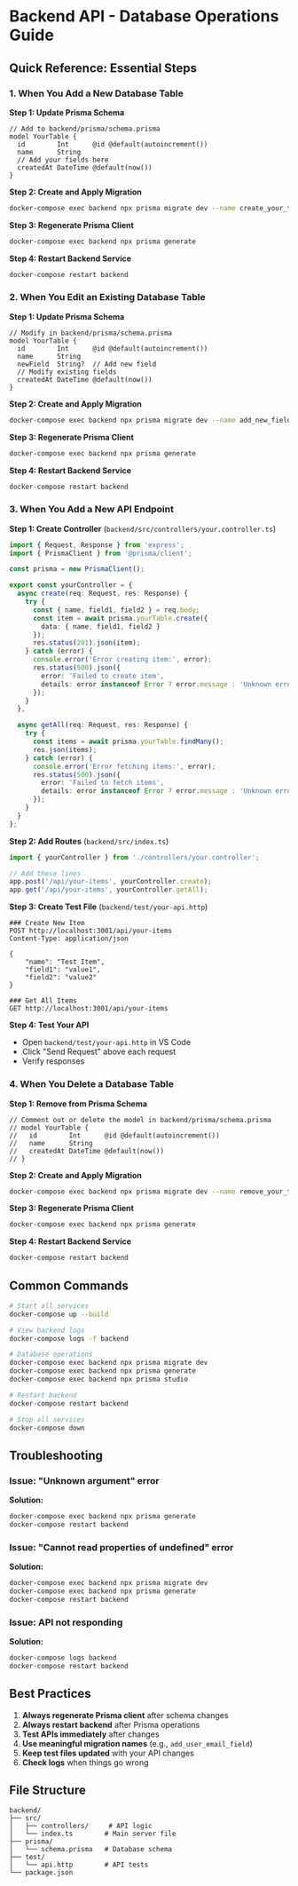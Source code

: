 # Backend API - Database Operations Guide

## Quick Reference: Essential Steps

### 1. When You Add a New Database Table

**Step 1: Update Prisma Schema**
```prisma
// Add to backend/prisma/schema.prisma
model YourTable {
  id        Int      @id @default(autoincrement())
  name      String
  // Add your fields here
  createdAt DateTime @default(now())
}
```

**Step 2: Create and Apply Migration**
```bash
docker-compose exec backend npx prisma migrate dev --name create_your_table
```

**Step 3: Regenerate Prisma Client**
```bash
docker-compose exec backend npx prisma generate
```

**Step 4: Restart Backend Service**
```bash
docker-compose restart backend
```

### 2. When You Edit an Existing Database Table

**Step 1: Update Prisma Schema**
```prisma
// Modify in backend/prisma/schema.prisma
model YourTable {
  id        Int      @id @default(autoincrement())
  name      String
  newField  String?  // Add new field
  // Modify existing fields
  createdAt DateTime @default(now())
}
```

**Step 2: Create and Apply Migration**
```bash
docker-compose exec backend npx prisma migrate dev --name add_new_field
```

**Step 3: Regenerate Prisma Client**
```bash
docker-compose exec backend npx prisma generate
```

**Step 4: Restart Backend Service**
```bash
docker-compose restart backend
```

### 3. When You Add a New API Endpoint

**Step 1: Create Controller** (`backend/src/controllers/your.controller.ts`)
```typescript
import { Request, Response } from 'express';
import { PrismaClient } from '@prisma/client';

const prisma = new PrismaClient();

export const yourController = {
  async create(req: Request, res: Response) {
    try {
      const { name, field1, field2 } = req.body;
      const item = await prisma.yourTable.create({
        data: { name, field1, field2 }
      });
      res.status(201).json(item);
    } catch (error) {
      console.error('Error creating item:', error);
      res.status(500).json({ 
        error: 'Failed to create item',
        details: error instanceof Error ? error.message : 'Unknown error'
      });
    }
  },

  async getAll(req: Request, res: Response) {
    try {
      const items = await prisma.yourTable.findMany();
      res.json(items);
    } catch (error) {
      console.error('Error fetching items:', error);
      res.status(500).json({ 
        error: 'Failed to fetch items',
        details: error instanceof Error ? error.message : 'Unknown error'
      });
    }
  }
};
```

**Step 2: Add Routes** (`backend/src/index.ts`)
```typescript
import { yourController } from './controllers/your.controller';

// Add these lines
app.post('/api/your-items', yourController.create);
app.get('/api/your-items', yourController.getAll);
```

**Step 3: Create Test File** (`backend/test/your-api.http`)
```http
### Create New Item
POST http://localhost:3001/api/your-items
Content-Type: application/json

{
    "name": "Test Item",
    "field1": "value1",
    "field2": "value2"
}

### Get All Items
GET http://localhost:3001/api/your-items
```

**Step 4: Test Your API**
- Open `backend/test/your-api.http` in VS Code
- Click "Send Request" above each request
- Verify responses

### 4. When You Delete a Database Table

**Step 1: Remove from Prisma Schema**
```prisma
// Comment out or delete the model in backend/prisma/schema.prisma
// model YourTable {
//   id        Int      @id @default(autoincrement())
//   name      String
//   createdAt DateTime @default(now())
// }
```

**Step 2: Create and Apply Migration**
```bash
docker-compose exec backend npx prisma migrate dev --name remove_your_table
```

**Step 3: Regenerate Prisma Client**
```bash
docker-compose exec backend npx prisma generate
```

**Step 4: Restart Backend Service**
```bash
docker-compose restart backend
```

## Common Commands

```bash
# Start all services
docker-compose up --build

# View backend logs
docker-compose logs -f backend

# Database operations
docker-compose exec backend npx prisma migrate dev
docker-compose exec backend npx prisma generate
docker-compose exec backend npx prisma studio

# Restart backend
docker-compose restart backend

# Stop all services
docker-compose down
```

## Troubleshooting

### Issue: "Unknown argument" error
**Solution:**
```bash
docker-compose exec backend npx prisma generate
docker-compose restart backend
```

### Issue: "Cannot read properties of undefined" error
**Solution:**
```bash
docker-compose exec backend npx prisma migrate dev
docker-compose exec backend npx prisma generate
docker-compose restart backend
```

### Issue: API not responding
**Solution:**
```bash
docker-compose logs backend
docker-compose restart backend
```

## Best Practices

1. **Always regenerate Prisma client** after schema changes
2. **Always restart backend** after Prisma operations
3. **Test APIs immediately** after changes
4. **Use meaningful migration names** (e.g., `add_user_email_field`)
5. **Keep test files updated** with your API changes
6. **Check logs** when things go wrong

## File Structure

```
backend/
├── src/
│   ├── controllers/     # API logic
│   └── index.ts        # Main server file
├── prisma/
│   └── schema.prisma   # Database schema
├── test/
│   └── api.http        # API tests
└── package.json
```
